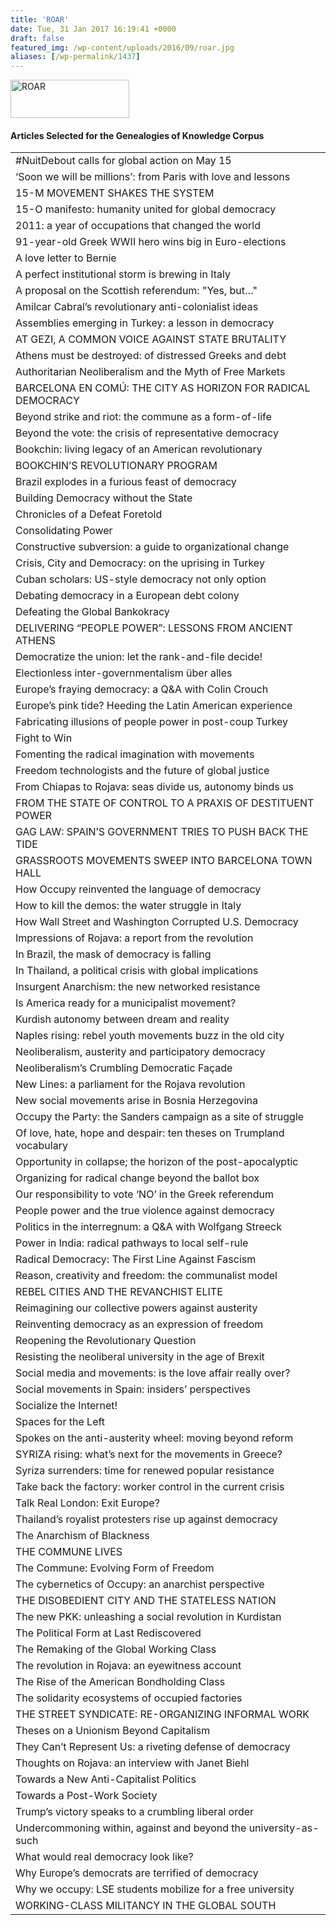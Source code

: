 ```yaml
---
title: 'ROAR'
date: Tue, 31 Jan 2017 16:19:41 +0000
draft: false
featured_img: /wp-content/uploads/2016/09/roar.jpg
aliases: [/wp-permalink/1437]
---
```


<div class="entry-post"><a href=" https://roarmag.org/">
<img class="wp-image-939 size-full aligncenter" src="/wp-content/uploads/2016/09/roar.jpg" alt="ROAR" width="190" height="61" /></a>
<h4>Articles Selected for the Genealogies of Knowledge Corpus</h4>
<table width="556">
<tbody>
<tr>
<td width="556">#NuitDebout calls for global action on May 15</td>
</tr>
<tr>
<td width="556">‘Soon we will be millions’: from Paris with love and lessons</td>
</tr>
<tr>
<td width="556">15-M MOVEMENT SHAKES THE SYSTEM</td>
</tr>
<tr>
<td width="556">15-O manifesto: humanity united for global democracy</td>
</tr>
<tr>
<td width="556">2011: a year of occupations that changed the world</td>
</tr>
<tr>
<td width="556">91-year-old Greek WWII hero wins big in Euro-elections</td>
</tr>
<tr>
<td width="556">A love letter to Bernie</td>
</tr>
<tr>
<td width="556">A perfect institutional storm is brewing in Italy</td>
</tr>
<tr>
<td width="556">A proposal on the Scottish referendum: "Yes, but…"</td>
</tr>
<tr>
<td width="556">Amilcar Cabral’s revolutionary anti-colonialist ideas</td>
</tr>
<tr>
<td width="556">Assemblies emerging in Turkey: a lesson in democracy</td>
</tr>
<tr>
<td width="556">AT GEZI, A COMMON VOICE AGAINST STATE BRUTALITY</td>
</tr>
<tr>
<td width="556">Athens must be destroyed: of distressed Greeks and debt</td>
</tr>
<tr>
<td width="556">Authoritarian Neoliberalism and the Myth of Free Markets</td>
</tr>
<tr>
<td width="556">BARCELONA EN COMÚ: THE CITY AS HORIZON FOR RADICAL DEMOCRACY</td>
</tr>
<tr>
<td width="556">Beyond strike and riot: the commune as a form-of-life</td>
</tr>
<tr>
<td width="556">Beyond the vote: the crisis of representative democracy</td>
</tr>
<tr>
<td width="556">Bookchin: living legacy of an American revolutionary</td>
</tr>
<tr>
<td width="556">BOOKCHIN’S REVOLUTIONARY PROGRAM</td>
</tr>
<tr>
<td width="556">Brazil explodes in a furious feast of democracy</td>
</tr>
<tr>
<td width="556">Building Democracy without the State</td>
</tr>
<tr>
<td width="556">Chronicles of a Defeat Foretold</td>
</tr>
<tr>
<td width="556">Consolidating Power</td>
</tr>
<tr>
<td width="556">Constructive subversion: a guide to organizational change</td>
</tr>
<tr>
<td width="556">Crisis, City and Democracy: on the uprising in Turkey</td>
</tr>
<tr>
<td width="556">Cuban scholars: US-style democracy not only option</td>
</tr>
<tr>
<td width="556">Debating democracy in a European debt colony</td>
</tr>
<tr>
<td width="556">Defeating the Global Bankokracy</td>
</tr>
<tr>
<td width="556">DELIVERING “PEOPLE POWER”: LESSONS FROM ANCIENT ATHENS</td>
</tr>
<tr>
<td width="556">Democratize the union: let the rank-and-file decide!</td>
</tr>
<tr>
<td width="556">Electionless inter-governmentalism über alles</td>
</tr>
<tr>
<td width="556">Europe’s fraying democracy: a Q&amp;A with Colin Crouch</td>
</tr>
<tr>
<td width="556">Europe’s pink tide? Heeding the Latin American experience</td>
</tr>
<tr>
<td width="556">Fabricating illusions of people power in post-coup Turkey</td>
</tr>
<tr>
<td width="556">Fight to Win</td>
</tr>
<tr>
<td width="556">Fomenting the radical imagination with movements</td>
</tr>
<tr>
<td width="556">Freedom technologists and the future of global justice</td>
</tr>
<tr>
<td width="556">From Chiapas to Rojava: seas divide us, autonomy binds us</td>
</tr>
<tr>
<td width="556">FROM THE STATE OF CONTROL TO A PRAXIS OF DESTITUENT POWER</td>
</tr>
<tr>
<td width="556">GAG LAW: SPAIN’S GOVERNMENT TRIES TO PUSH BACK THE TIDE</td>
</tr>
<tr>
<td width="556">GRASSROOTS MOVEMENTS SWEEP INTO BARCELONA TOWN HALL</td>
</tr>
<tr>
<td width="556">How Occupy reinvented the language of democracy</td>
</tr>
<tr>
<td width="556">How to kill the demos: the water struggle in Italy</td>
</tr>
<tr>
<td width="556">How Wall Street and Washington Corrupted U.S. Democracy</td>
</tr>
<tr>
<td width="556">Impressions of Rojava: a report from the revolution</td>
</tr>
<tr>
<td width="556">In Brazil, the mask of democracy is falling</td>
</tr>
<tr>
<td width="556">In Thailand, a political crisis with global implications</td>
</tr>
<tr>
<td width="556">Insurgent Anarchism: the new networked resistance</td>
</tr>
<tr>
<td width="556">Is America ready for a municipalist movement?</td>
</tr>
<tr>
<td width="556">Kurdish autonomy between dream and reality</td>
</tr>
<tr>
<td width="556">Naples rising: rebel youth movements buzz in the old city</td>
</tr>
<tr>
<td width="556">Neoliberalism, austerity and participatory democracy</td>
</tr>
<tr>
<td width="556">Neoliberalism’s Crumbling Democratic Façade</td>
</tr>
<tr>
<td width="556">New Lines: a parliament for the Rojava revolution</td>
</tr>
<tr>
<td width="556">New social movements arise in Bosnia Herzegovina</td>
</tr>
<tr>
<td width="556">Occupy the Party: the Sanders campaign as a site of struggle</td>
</tr>
<tr>
<td width="556">Of love, hate, hope and despair: ten theses on Trumpland vocabulary</td>
</tr>
<tr>
<td width="556">Opportunity in collapse; the horizon of the post-apocalyptic</td>
</tr>
<tr>
<td width="556">Organizing for radical change beyond the ballot box</td>
</tr>
<tr>
<td width="556">Our responsibility to vote ‘NO’ in the Greek referendum</td>
</tr>
<tr>
<td width="556">People power and the true violence against democracy</td>
</tr>
<tr>
<td width="556">Politics in the interregnum: a Q&amp;A with Wolfgang Streeck</td>
</tr>
<tr>
<td width="556">Power in India: radical pathways to local self-rule</td>
</tr>
<tr>
<td width="556">Radical Democracy: The First Line Against Fascism</td>
</tr>
<tr>
<td width="556">Reason, creativity and freedom: the communalist model</td>
</tr>
<tr>
<td width="556">REBEL CITIES AND THE REVANCHIST ELITE</td>
</tr>
<tr>
<td width="556">Reimagining our collective powers against austerity</td>
</tr>
<tr>
<td width="556">Reinventing democracy as an expression of freedom</td>
</tr>
<tr>
<td width="556">Reopening the Revolutionary Question</td>
</tr>
<tr>
<td width="556">Resisting the neoliberal university in the age of Brexit</td>
</tr>
<tr>
<td width="556">Social media and movements: is the love affair really over?</td>
</tr>
<tr>
<td width="556">Social movements in Spain: insiders’ perspectives</td>
</tr>
<tr>
<td width="556">Socialize the Internet!</td>
</tr>
<tr>
<td width="556">Spaces for the Left</td>
</tr>
<tr>
<td width="556">Spokes on the anti-austerity wheel: moving beyond reform</td>
</tr>
<tr>
<td width="556">SYRIZA rising: what’s next for the movements in Greece?</td>
</tr>
<tr>
<td width="556">Syriza surrenders: time for renewed popular resistance</td>
</tr>
<tr>
<td width="556">Take back the factory: worker control in the current crisis</td>
</tr>
<tr>
<td width="556">Talk Real London: Exit Europe?</td>
</tr>
<tr>
<td width="556">Thailand’s royalist protesters rise up against democracy</td>
</tr>
<tr>
<td width="556">The Anarchism of Blackness</td>
</tr>
<tr>
<td width="556">THE COMMUNE LIVES</td>
</tr>
<tr>
<td width="556">The Commune: Evolving Form of Freedom</td>
</tr>
<tr>
<td width="556">The cybernetics of Occupy: an anarchist perspective</td>
</tr>
<tr>
<td width="556">THE DISOBEDIENT CITY AND THE STATELESS NATION</td>
</tr>
<tr>
<td width="556">The new PKK: unleashing a social revolution in Kurdistan</td>
</tr>
<tr>
<td width="556">The Political Form at Last Rediscovered</td>
</tr>
<tr>
<td width="556">The Remaking of the Global Working Class</td>
</tr>
<tr>
<td width="556">The revolution in Rojava: an eyewitness account</td>
</tr>
<tr>
<td width="556">The Rise of the American Bondholding Class</td>
</tr>
<tr>
<td width="556">The solidarity ecosystems of occupied factories</td>
</tr>
<tr>
<td width="556">THE STREET SYNDICATE: RE-ORGANIZING INFORMAL WORK</td>
</tr>
<tr>
<td width="556">Theses on a Unionism Beyond Capitalism</td>
</tr>
<tr>
<td width="556">They Can’t Represent Us: a riveting defense of democracy</td>
</tr>
<tr>
<td width="556">Thoughts on Rojava: an interview with Janet Biehl</td>
</tr>
<tr>
<td width="556">Towards a New Anti-Capitalist Politics</td>
</tr>
<tr>
<td width="556">Towards a Post-Work Society</td>
</tr>
<tr>
<td width="556">Trump’s victory speaks to a crumbling liberal order</td>
</tr>
<tr>
<td width="556">Undercommoning within, against and beyond the university-as-such</td>
</tr>
<tr>
<td width="556">What would real democracy look like?</td>
</tr>
<tr>
<td width="556">Why Europe’s democrats are terrified of democracy</td>
</tr>
<tr>
<td width="556">Why we occupy: LSE students mobilize for a free university</td>
</tr>
<tr>
<td width="556">WORKING-CLASS MILITANCY IN THE GLOBAL SOUTH</td>
</tr>
</tbody>
</table></div>